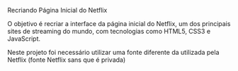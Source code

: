 Recriando Página Inicial do Netflix

O objetivo é recriar a interface da página inicial do Netflix, um dos principais sites de streaming do mundo, com tecnologias como HTML5, CSS3 e JavaScript.

Neste projeto foi necessário utilizar uma fonte diferente da utilizada pela Netflix (fonte Netflix sans que é privada)